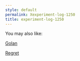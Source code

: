 ```yaml
---
style: default
permalink: Xexperiment-log-1250
title: experiment-log-1250
---
```

You may also like:

[Golan](http://scp-wiki.net/golan)

[Regret](http://scp-wiki.net/regret)
